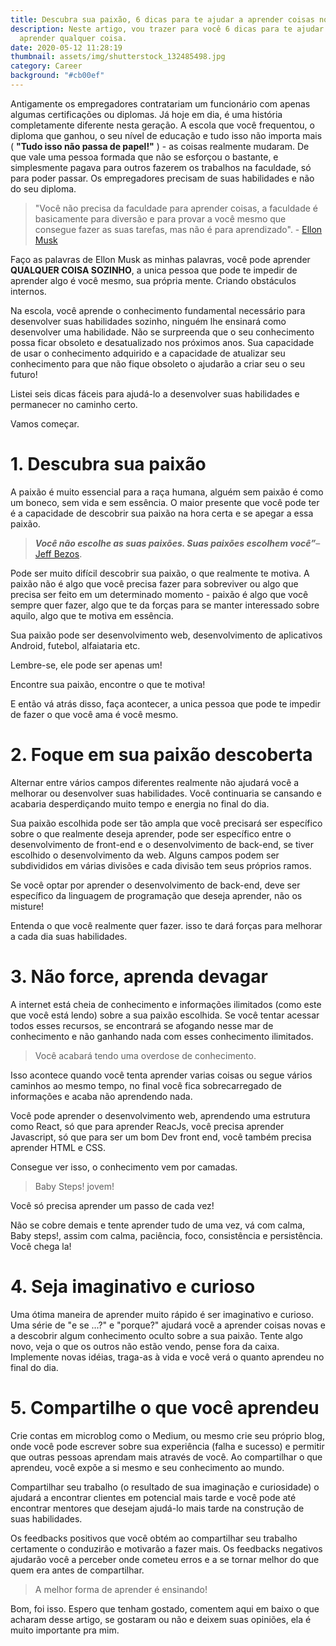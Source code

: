 ```yaml
---
title: Descubra sua paixão, 6 dicas para te ajudar a aprender coisas novas
description: Neste artigo, vou trazer para você 6 dicas para te ajudar a
  aprender qualquer coisa.
date: 2020-05-12 11:28:19
thumbnail: assets/img/shutterstock_132485498.jpg
category: Career
background: "#cb00ef"
---
```

Antigamente os empregadores contratariam um funcionário com apenas algumas certificações ou diplomas. Já hoje em dia, é uma história completamente diferente nesta geração. A escola que você frequentou, o diploma que ganhou, o seu nível de educação e tudo isso não importa mais ( **"Tudo isso não passa de papel!"** ) - as coisas realmente mudaram. De que vale uma pessoa formada que não se esforçou o bastante, e simplesmente pagava para outros fazerem os trabalhos na faculdade, só para poder passar. Os empregadores precisam de suas habilidades e não do seu diploma.

> "Você não precisa da faculdade para aprender coisas, a faculdade é basicamente para diversão e para provar a você mesmo que consegue fazer as suas tarefas, mas não é para aprendizado". - [Ellon Musk](https://pt.wikipedia.org/wiki/Elon_Musk)

Faço as palavras de Ellon Musk as minhas palavras, você pode aprender **QUALQUER COISA SOZINHO**, a unica pessoa que pode te impedir de aprender algo é você mesmo, sua própria mente. Criando obstáculos internos. 

Na escola, você aprende o conhecimento fundamental necessário para desenvolver suas habilidades sozinho, ninguém lhe ensinará como desenvolver uma habilidade. Não se surpreenda que o seu conhecimento possa ficar obsoleto e desatualizado nos próximos anos. Sua capacidade de usar o conhecimento adquirido e a capacidade de atualizar seu conhecimento para que não fique obsoleto o ajudarão a criar seu o seu futuro!

Listei seis dicas fáceis para ajudá-lo a desenvolver suas habilidades e permanecer no caminho certo.

Vamos começar.

# 1. Descubra sua paixão

A paixão é muito essencial para a raça humana, alguém sem paixão é como um boneco, sem vida e sem essência. O maior presente que você pode ter é a capacidade de descobrir sua paixão na hora certa e se apegar a essa paixão.

> ***Você não escolhe as suas paixões. Suas paixões escolhem você”***– [Jeff Bezos](https://pt.wikipedia.org/wiki/Jeff_Bezos).



Pode ser muito difícil descobrir sua paixão, o que realmente te motiva. A paixão não é algo que você precisa fazer para sobreviver ou algo que precisa ser feito em um determinado momento - paixão é algo que você sempre quer fazer, algo que te da forças para se manter interessado sobre aquilo, algo que te motiva em essência.

Sua paixão pode ser desenvolvimento web, desenvolvimento de aplicativos Android, futebol, alfaiataria etc. 

Lembre-se, ele pode ser apenas um!

Encontre sua paixão, encontre o que te motiva! 

E então vá atrás disso, faça acontecer, a unica pessoa que pode te impedir de fazer o que você ama é você mesmo.

# 2. Foque em sua paixão descoberta

Alternar entre vários campos diferentes realmente não ajudará você a melhorar ou desenvolver suas habilidades. Você continuaria se cansando e acabaria desperdiçando muito tempo e energia no final do dia.

Sua paixão escolhida pode ser tão ampla que você precisará ser específico sobre o que realmente deseja aprender, pode ser específico entre o desenvolvimento de front-end e o desenvolvimento de back-end, se tiver escolhido o desenvolvimento da web. Alguns campos podem ser subdivididos em várias divisões e cada divisão tem seus próprios ramos.

Se você optar por aprender o desenvolvimento de back-end, deve ser específico da linguagem de programação que deseja aprender, não os misture!

Entenda o que você realmente quer fazer. isso te dará forças para melhorar a cada dia suas habilidades.

# 3. Não force, aprenda devagar

A internet está cheia de conhecimento e informações ilimitados (como este que você está lendo) sobre a sua paixão escolhida. Se você tentar acessar todos esses recursos, se encontrará se afogando nesse mar de conhecimento e não ganhando nada com esses conhecimento ilimitados.

> Você acabará tendo uma overdose de conhecimento.

Isso acontece quando você tenta aprender varias coisas ou segue vários caminhos ao mesmo tempo, no final você fica sobrecarregado de informações e acaba não aprendendo nada.

Você pode aprender o desenvolvimento web, aprendendo uma estrutura como React, só que para aprender ReacJs, você precisa aprender Javascript, só que para ser um bom Dev front end, você também precisa aprender HTML e CSS.

Consegue ver isso, o conhecimento vem por camadas.

> Baby Steps! jovem!

Você só precisa aprender um passo de cada vez!

Não se cobre demais e tente aprender tudo de uma vez, vá com calma, Baby steps!, assim com calma, paciência, foco, consistência e persistência. Você chega la!

# 4. Seja imaginativo e curioso

Uma ótima maneira de aprender muito rápido é ser imaginativo e curioso. Uma série de "e se ...?" e "porque?"  ajudará você a aprender coisas novas e a descobrir algum conhecimento oculto sobre a sua paixão. Tente algo novo, veja o que os outros não estão vendo, pense fora da caixa. Implemente novas idéias, traga-as à vida e você verá o quanto aprendeu no final do dia.

# 5. Compartilhe o que você aprendeu

Crie contas em microblog como o Medium, ou mesmo crie seu próprio blog, onde você pode escrever sobre sua experiência (falha e sucesso) e permitir que outras pessoas aprendam mais através de você. Ao compartilhar o que aprendeu, você expõe a si mesmo e seu conhecimento ao mundo.

Compartilhar seu trabalho (o resultado de sua imaginação e curiosidade) o ajudará a encontrar clientes em potencial mais tarde e você pode até encontrar mentores que desejam ajudá-lo mais tarde na construção de suas habilidades.

Os feedbacks positivos que você obtém ao compartilhar seu trabalho certamente o conduzirão e motivarão a fazer mais. Os feedbacks negativos ajudarão você a perceber onde cometeu erros e a se tornar melhor do que quem era antes de compartilhar.

> A melhor forma de aprender é ensinando!

Bom, foi isso. Espero que tenham gostado, comentem aqui em baixo o que acharam desse artigo, se gostaram ou não e deixem suas opiniões, ela é muito importante pra mim.